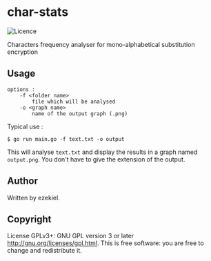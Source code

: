 # char-stats

![Licence](https://img.shields.io/badge/License-GPL-brightgreen)

Characters frequency analyser for mono-alphabetical substitution encryption

## Usage

```Shell
options :
	-f <folder name>
		file which will be analysed
	-o <graph name>
		name of the output graph (.png)
```
Typical use :
```Shell
$ go run main.go -f text.txt -o output
```
This will analyse `text.txt` and display the results in a graph named `output.png`. You don't have to give the extension of the output.
## Author

Written by ezekiel.

## Copyright

License GPLv3+: GNU GPL version 3 or later <http://gnu.org/licenses/gpl.html>. This is free software: you are free to change and redistribute it.